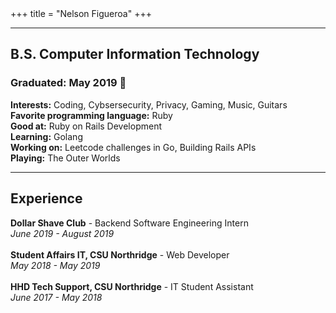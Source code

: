 +++
title = "Nelson Figueroa"
+++

<style>
  p {
    margin: 0;
    padding: 0;
  }
</style>

---
## B.S. Computer Information Technology
### Graduated: May 2019 :tada:

**Interests:** Coding, Cybsersecurity, Privacy, Gaming, Music, Guitars

**Favorite programming language:** Ruby

**Good at:** Ruby on Rails Development

**Learning:** Golang

**Working on:** Leetcode challenges in Go, Building Rails APIs

**Playing:** The Outer Worlds

---

## Experience

**Dollar Shave Club** - Backend Software Engineering Intern
<br>
*June 2019 - August 2019*

<br>

**Student Affairs IT, CSU Northridge** - Web Developer
<br>
*May 2018 - May 2019*

<br>

**HHD Tech Support, CSU Northridge** - IT Student Assistant
<br>
*June 2017 - May 2018*
